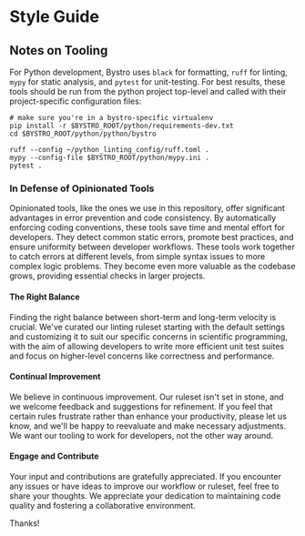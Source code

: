 # Style Guide

## Notes on Tooling
For Python development, Bystro uses `black` for formatting, `ruff` for linting, `mypy` for static
analysis, and `pytest` for unit-testing.  For best results, these tools should be run from the
python project top-level and called with their project-specific configuration files:

```
# make sure you're in a bystro-specific virtualenv
pip install -r $BYSTRO_ROOT/python/requirements-dev.txt
cd $BYSTRO_ROOT/python/python/bystro

ruff --config ~/python_linting_config/ruff.toml .
mypy --config-file $BYSTRO_ROOT/python/mypy.ini .
pytest .
```

### In Defense of Opinionated Tools

Opinionated tools, like the ones we use in this repository, offer significant advantages in error
prevention and code consistency. By automatically enforcing coding conventions, these tools save
time and mental effort for developers. They detect common static errors, promote best practices, and
ensure uniformity between developer workflows.  These tools work together to catch errors at
different levels, from simple syntax issues to more complex logic problems. They become even more
valuable as the codebase grows, providing essential checks in larger projects.


#### The Right Balance

Finding the right balance between short-term and long-term velocity is crucial. We've curated our
linting ruleset starting with the default settings and customizing it to suit our specific concerns
in scientific programming, with the aim of allowing developers to write more efficient unit test
suites and focus on higher-level concerns like correctness and performance.

#### Continual Improvement

We believe in continuous improvement. Our ruleset isn't set in stone, and we welcome feedback and
suggestions for refinement. If you feel that certain rules frustrate rather than enhance your
productivity, please let us know, and we'll be happy to reevaluate and make necessary adjustments.
We want our tooling to work for developers, not the other way around.

#### Engage and Contribute

Your input and contributions are gratefully appreciated. If you encounter any issues or have ideas
to improve our workflow or ruleset, feel free to share your thoughts. We appreciate your dedication
to maintaining code quality and fostering a collaborative environment.

Thanks!
